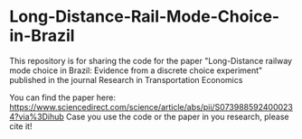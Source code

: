 # Long-Distance-Rail-Mode-Choice-in-Brazil
This repository is for sharing the code for the paper "Long-Distance railway mode choice in Brazil: Evidence from a discrete choice experiment" published in the journal Research in Transportation Economics

You can find the paper here: https://www.sciencedirect.com/science/article/abs/pii/S0739885924000234?via%3Dihub
Case you use the code or the paper in you research, please cite it!
